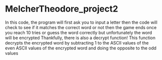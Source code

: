 # MelcherTheodore_project2
In this code, the program will first ask you to input a letter
then the code will check to see if it matches the correct word or not
then the game ends once you reach 10 tries or guess the word correctly 
but unfortunately the word will be encrypted
Thankfully, there is also a decrypt function! This function decrypts the encrypted word by
subtracting 1 to the ASCII values of the even ASCII values of the encrypted word and doing the
opposite to the odd values

